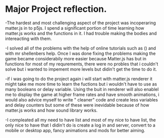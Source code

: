 # Major Project reflection.

-The hardest and most challenging aspect of the project was incoperaring matter.js in to p5js.
I spend a significant portion of time learning how matter.js works and the functions in it.
I had trouble making the bodies and intereacting with them.

-I solved all of the problems with the help of online tutorials such as () and with mr shellenbers help.
Once I was done fixing the problems making the game became considerabily more easier because Matter.js has but in functions for most of my requrements, there were no probles that i couldn't solve but i wanted to impement more levels but didin't get the time to do it.

-if i was going to do the project again i will start  with matter.js renderer it might take me more time to learn the fuctions but i wouldn't have to use as many booleans or delay variable. Using the buit in renderer will also enablel me to display the game at higher frame rates and have smooth animations, i would also advice myself to write " cleaner" code and create less variables and delay counters but some of these were inevidable because of how matter.js works and how sound library works.

-I compleated all my need to have list and most of my nice to have list, the only nice to have that I didin't do is create a log in and server, convert to a mobile or desktop app, fancy animations and mods for better aiming.

